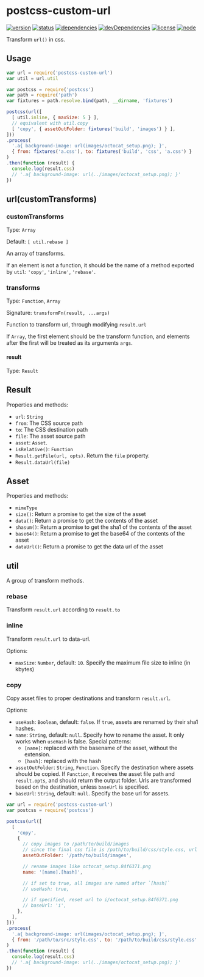 # postcss-custom-url
[![version](https://img.shields.io/npm/v/postcss-custom-url.svg)](https://www.npmjs.org/package/postcss-custom-url)
[![status](https://travis-ci.org/reducejs/postcss-custom-url.svg?branch=master)](https://travis-ci.org/reducejs/postcss-custom-url)
[![dependencies](https://david-dm.org/reducejs/postcss-custom-url.svg)](https://david-dm.org/reducejs/postcss-custom-url)
[![devDependencies](https://david-dm.org/reducejs/postcss-custom-url/dev-status.svg)](https://david-dm.org/reducejs/postcss-custom-url#info=devDependencies)
[![license](https://img.shields.io/npm/l/postcss-custom-url.svg)](https://www.npmjs.org/package/postcss-custom-url)
[![node](https://img.shields.io/node/v/postcss-custom-url.svg)](https://www.npmjs.org/package/postcss-custom-url)

Transform `url()` in css.

## Usage

```javascript
var url = require('postcss-custom-url')
var util = url.util

var postcss = require('postcss')
var path = require('path')
var fixtures = path.resolve.bind(path, __dirname, 'fixtures')

postcss(url([
  [ util.inline, { maxSize: 5 } ],
  // equivalent with util.copy
  [ 'copy', { assetOutFolder: fixtures('build', 'images') } ],
]))
.process(
  '.a{ background-image: url(images/octocat_setup.png); }',
  { from: fixtures('a.css'), to: fixtures('build', 'css', 'a.css') }
)
.then(function (result) {
  console.log(result.css)
  // '.a{ background-image: url(../images/octocat_setup.png); }'
})

```

## url(customTransforms)

### customTransforms

Type: `Array`

Default: `[ util.rebase ]`

An array of transforms.

If an element is not a function,
it should be the name of a method exported by `util`:
`'copy'`, `'inline'`, `'rebase'`.

### transforms

Type: `Function`, `Array`

Signature: `transformFn(result, ...args)`

Function to transform url,
through modifying  `result.url`

If `Array`, the first element should be the transform function,
and elements after the first will be treated as its arguments `args`.

#### result

Type: `Result`

## Result

Properties and methods:

* `url`: `String`
* `from`: The CSS source path
* `to`: The CSS destination path
* `file`: The asset source path
* `asset`: `Asset`.
* `isRelative()`: `Function`
* `Result.getFile(url, opts)`. Return the `file` property.
* `Result.dataUrl(file)`

## Asset

Properties and methods:

* `mimeType`
* `size()`: Return a promise to get the size of the asset
* `data()`: Return a promise to get the contents of the asset
* `shasum()`: Return a promise to get the sha1 of the contents of the asset
* `base64()`: Return a promise to get the base64 of the contents of the asset
* `dataUrl()`: Return a promise to get the data url of the asset

## util

A group of transform methods.

### rebase

Transform `result.url` according to `result.to`

### inline

Transform `result.url` to data-url.

Options:

* `maxSize`: `Number`, default: `10`. Specify the maximum file size to inline (in kbytes)

### copy

Copy asset files to proper destinations and transform `result.url`.

Options:

* `useHash`: `Boolean`, default: `false`. If `true`, assets are renamed by their sha1 hashes.
* `name`: `String`, default: `null`. Specify how to rename the asset. It only works when `useHash` is false. Special patterns:
  * `[name]`: replaced with the basename of the asset, without the extension.
  * `[hash]`: replaced with the hash
* `assetOutFolder`: `String`, `Function`. Specify the destination where assets should be copied.
  If `Function`, it receives the asset file path and `result.opts`, and should return the output folder.
  Urls are transformed based on the destination, unless `baseUrl` is specified.
* `baseUrl`: `String`, default: `null`. Specify the base url for assets.

```js
var url = require('postcss-custom-url')
var postcss = require('postcss')

postcss(url([
  [
    'copy',
    {
      // copy images to /path/to/build/images
      // since the final css file is /path/to/build/css/style.css, url is set to ../images/octocat_setup.84f6371.png
      assetOutFolder: '/path/to/build/images',

      // rename images like octocat_setup.84f6371.png
      name: '[name].[hash]',

      // if set to true, all images are named after `[hash]`
      // useHash: true,

      // if specified, reset url to i/octocat_setup.84f6371.png
      // baseUrl: 'i',
    },
  ],
]))
.process(
  '.a{ background-image: url(images/octocat_setup.png); }',
  { from: '/path/to/src/style.css', to: '/path/to/build/css/style.css' }
)
.then(function (result) {
  console.log(result.css)
  // '.a{ background-image: url(../images/octocat_setup.png); }'
})

```

